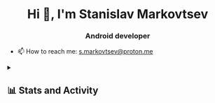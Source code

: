 <h1 align="center">Hi 👋, I'm Stanislav Markovtsev</h1>
<div align="center">
  
</div>

<h3 align="center">Android developer</h3>


- 📫 How to reach me: s.markovtsev@proton.me

<details> 
  <summary><h2>📊 Stats and Activity</h2></summary>

  <h3>🔥 Streak Stats</h3>

  <!-- GitHub Readme Streak Stats - https://github.com/DenverCoder1/github-readme-streak-stats -->
  <p>
    <a href="https://git.io/streak-stats"><img src="https://streak-stats.demolab.com?user=kawunus&theme=darcula&hide_border=true&date_format=j%20M%5B%20Y%5D" alt="GitHub Streak" /></a>
  </p>

  <h3>💻 GitHub Profile Stats</h3>

  <!-- https://github.com/anuraghazra/github-readme-stats -->

  <a href="https://github.com/anuraghazra/github-readme-stats"><img alt="kawunus's Github Stats" src="https://denvercoder1-github-readme-stats.vercel.app/api/?username=kawunus&show_icons=true&include_all_commits=true&count_private=true&theme=react&hide_border=true&bg_color=1F222E&title_color=F85D7F&icon_color=F8D866" height="192px"/></a>
  <a href="https://github.com/anuraghazra/github-readme-stats"><img alt="kawunus's Top Languages" src="https://denvercoder1-github-readme-stats.vercel.app/api/top-langs/?username=kawunus&langs_count=8&layout=compact&theme=react&hide_border=true&bg_color=1F222E&title_color=F85D7F&icon_color=F8D866&hide=Jupyter%20Notebook,Roff" height="192px"/></a>
  <br/>

  <b>Note:</b> Top languages is only a metric of the languages my public code consists of and doesn't reflect experience or skill level.
  
  <!-- https://github.com/ashutosh00710/github-readme-activity-graph -->

  <a href="https://github.com/ashutosh00710/github-readme-activity-graph"><img alt="kawunus's Activity Graph" src="https://github-readme-activity-graph.vercel.app/graph/?username=kawunus&bg_color=1F222E&color=F8D866&line=F85D7F&point=FFFFFF&hide_border=true" /></a>

</details>
